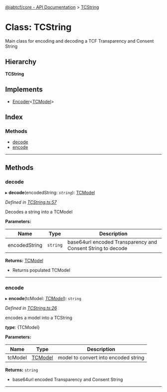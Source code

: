 [@iabtcf/core - API Documentation](../README.md) > [TCString](../classes/tcstring.md)

# Class: TCString

Main class for encoding and decoding a TCF Transparency and Consent String

## Hierarchy

**TCString**

## Implements

* [Encoder](../interfaces/encoder.md)<[TCModel](tcmodel.md)>

## Index

### Methods

* [decode](tcstring.md#decode)
* [encode](tcstring.md#encode)

---

## Methods

<a id="decode"></a>

###  decode

▸ **decode**(encodedString: *`string`*): [TCModel](tcmodel.md)

*Defined in [TCString.ts:57](https://github.com/chrispaterson/iabtcf-es/blob/c2fc731/modules/core/src/TCString.ts#L57)*

Decodes a string into a TCModel

**Parameters:**

| Name | Type | Description |
| ------ | ------ | ------ |
| encodedString | `string` |  base64url encoded Transparency and Consent String to decode |

**Returns:** [TCModel](tcmodel.md)
*   Returns populated TCModel

___
<a id="encode"></a>

###  encode

▸ **encode**(tcModel: *[TCModel](tcmodel.md)*): `string`

*Defined in [TCString.ts:26](https://github.com/chrispaterson/iabtcf-es/blob/c2fc731/modules/core/src/TCString.ts#L26)*

encodes a model into a TCString

*__type__*: {TCModel}

**Parameters:**

| Name | Type | Description |
| ------ | ------ | ------ |
| tcModel | [TCModel](tcmodel.md) |  model to convert into encoded string |

**Returns:** `string`
*   base64url encoded Transparency and Consent String

___

